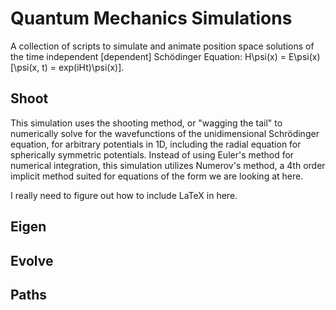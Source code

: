 # Quantum Mechanics Simulations
A collection of scripts to simulate and animate position space solutions of the time independent [dependent] Sch&ouml;dinger Equation: H\psi(x) = E\psi(x) [\psi(x, t) = exp(iHt)\psi(x)].

## Shoot
This simulation uses the shooting method, or "wagging the tail" to numerically solve for the wavefunctions of the unidimensional Schr&ouml;dinger equation, for arbitrary potentials in 1D, including the radial equation for spherically symmetric potentials.  Instead of using Euler's method for numerical integration, this simulation utilizes Numerov's method, a 4th order implicit method suited for equations of the form we are looking at here.

I really need to figure out how to include LaTeX in here.

## Eigen


## Evolve

## Paths

